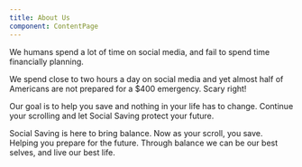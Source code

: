 ```yaml
---
title: About Us
component: ContentPage
---
```


We humans spend a lot of time on social media, and fail to spend time financially planning.

We spend close to two hours a day on social media and yet almost half of Americans are not prepared for a $400 emergency. Scary right!

Our goal is to help you save and nothing in your life has to change. Continue your scrolling and let Social Saving protect your future.

Social Saving is here to bring balance. Now as your scroll, you save. Helping you prepare for the future. Through balance we can be our best selves, and live our best life.
